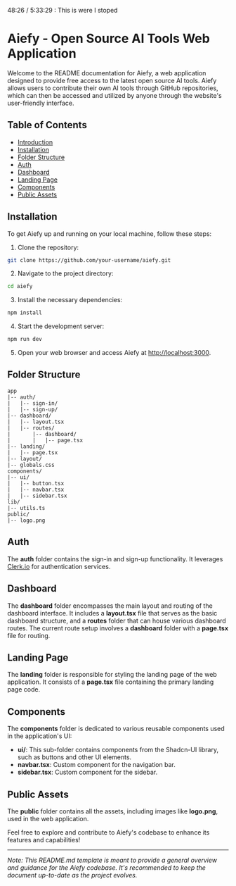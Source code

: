 48:26 / 5:33:29 : This is were I stoped

# Aiefy - Open Source AI Tools Web Application

Welcome to the README documentation for Aiefy, a web application designed to provide free access to the latest open source AI tools. Aiefy allows users to contribute their own AI tools through GitHub repositories, which can then be accessed and utilized by anyone through the website's user-friendly interface.

## Table of Contents

- [Introduction](#aiefy---open-source-ai-tools-web-application)
- [Installation](#installation)
- [Folder Structure](#folder-structure)
- [Auth](#auth)
- [Dashboard](#dashboard)
- [Landing Page](#landing-page)
- [Components](#components)
- [Public Assets](#public-assets)

## Installation

To get Aiefy up and running on your local machine, follow these steps:

1. Clone the repository:

```bash
git clone https://github.com/your-username/aiefy.git
```

2. Navigate to the project directory:

```bash
cd aiefy
```

3. Install the necessary dependencies:

```bash
npm install
```

4. Start the development server:

```bash
npm run dev
```

5. Open your web browser and access Aiefy at [http://localhost:3000](http://localhost:3000).

## Folder Structure

```
app
|-- auth/
|   |-- sign-in/
|   |-- sign-up/
|-- dashboard/
|   |-- layout.tsx
|   |-- routes/
|       |-- dashboard/
|       |   |-- page.tsx
|-- landing/
|   |-- page.tsx
|-- layout/
|-- globals.css
components/
|-- ui/
|   |-- button.tsx
|   |-- navbar.tsx
|   |-- sidebar.tsx
lib/
|-- utils.ts
public/
|-- logo.png
```

## Auth

The **auth** folder contains the sign-in and sign-up functionality. It leverages [Clerk.io](https://clerk.io/) for authentication services.

## Dashboard

The **dashboard** folder encompasses the main layout and routing of the dashboard interface. It includes a **layout.tsx** file that serves as the basic dashboard structure, and a **routes** folder that can house various dashboard routes. The current route setup involves a **dashboard** folder with a **page.tsx** file for routing.

## Landing Page

The **landing** folder is responsible for styling the landing page of the web application. It consists of a **page.tsx** file containing the primary landing page code.

## Components

The **components** folder is dedicated to various reusable components used in the application's UI:

- **ui/**: This sub-folder contains components from the Shadcn-UI library, such as buttons and other UI elements.
- **navbar.tsx**: Custom component for the navigation bar.
- **sidebar.tsx**: Custom component for the sidebar.

## Public Assets

The **public** folder contains all the assets, including images like **logo.png**, used in the web application.

Feel free to explore and contribute to Aiefy's codebase to enhance its features and capabilities!

---

_Note: This README.md template is meant to provide a general overview and guidance for the Aiefy codebase. It's recommended to keep the document up-to-date as the project evolves._

